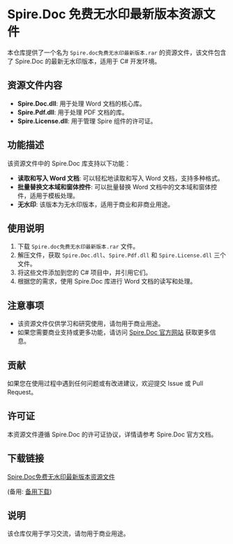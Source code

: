 # Spire.Doc 免费无水印最新版本资源文件

本仓库提供了一个名为 `Spire.doc免费无水印最新版本.rar` 的资源文件，该文件包含了 Spire.Doc 的最新无水印版本，适用于 C# 开发环境。

## 资源文件内容

- **Spire.Doc.dll**: 用于处理 Word 文档的核心库。
- **Spire.Pdf.dll**: 用于处理 PDF 文档的库。
- **Spire.License.dll**: 用于管理 Spire 组件的许可证。

## 功能描述

该资源文件中的 Spire.Doc 库支持以下功能：

- **读取和写入 Word 文档**: 可以轻松地读取和写入 Word 文档，支持多种格式。
- **批量替换文本域和窗体控件**: 可以批量替换 Word 文档中的文本域和窗体控件，适用于模板处理。
- **无水印**: 该版本为无水印版本，适用于商业和非商业用途。

## 使用说明

1. 下载 `Spire.doc免费无水印最新版本.rar` 文件。
2. 解压文件，获取 `Spire.Doc.dll`、`Spire.Pdf.dll` 和 `Spire.License.dll` 三个文件。
3. 将这些文件添加到您的 C# 项目中，并引用它们。
4. 根据您的需求，使用 Spire.Doc 库进行 Word 文档的读写和处理。

## 注意事项

- 该资源文件仅供学习和研究使用，请勿用于商业用途。
- 如果您需要商业支持或更多功能，请访问 [Spire.Doc 官方网站](https://www.e-iceblue.com/Introduce/word-for-net-introduce.html) 获取更多信息。

## 贡献

如果您在使用过程中遇到任何问题或有改进建议，欢迎提交 Issue 或 Pull Request。

## 许可证

本资源文件遵循 Spire.Doc 的许可证协议，详情请参考 Spire.Doc 官方文档。

## 下载链接
[Spire.Doc免费无水印最新版本资源文件](https://pan.quark.cn/s/b49266e4a17c) 

(备用: [备用下载](https://pan.baidu.com/s/1C7YeSaL7dVsY-xDRTHQlbA?pwd=1234))

## 说明

该仓库仅用于学习交流，请勿用于商业用途。

